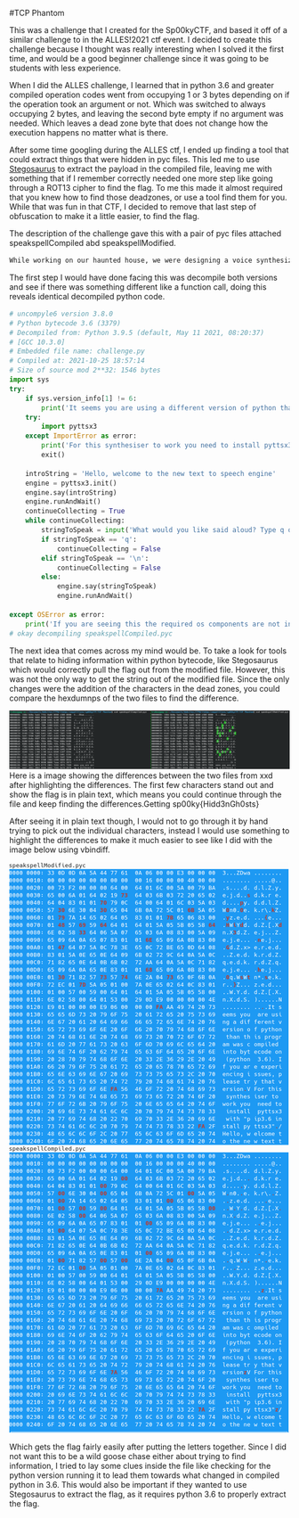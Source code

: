 #TCP Phantom

This was a challenge that I created for the Sp00kyCTF, and based it off of a similar challenge to in the ALLES!2021 ctf event. I decided to create this challenge because I thought was really interesting when I solved it the first time, and would be a good beginner challenge since it was going to be students with less experience.

When I did the ALLES challenge, I learned that in python 3.6 and greater compiled operation codes went from occupying 1 or 3 bytes depending on if the operation took an argument or not. Which was switched to always occupying 2 bytes, and leaving the second byte empty if no argument was needed. Which leaves a dead zone byte that does not change how the execution happens no matter what is there.

After some time googling during the ALLES ctf, I ended up finding a tool that could extract things that were hidden in pyc files. This led me to use [Stegosaurus](https://bitbucket.org/jherron/stegosaurus/src/master/) to extract the payload in the compiled file, leaving me with something that if I remember correctly needed one more step like going through a ROT13 cipher to find the flag. To me this made it almost required that you knew how to find those deadzones, or use a tool find them for you. While that was fun in that CTF, I decided to remove that last step of obfuscation to make it a little easier, to find the flag.

The description of the challenge gave this with a pair of pyc files attached speakspellCompiled abd speakspellModified.

```txt
While working on our haunted house, we were designing a voice synthesizer to add some raspy voices to the hallways, and for testing we shared the compiled python to save that little bit of bandwidth. However, one of our employees received what seems to be a modified version with a different hash and ran it. As far as we can tell there was no functionality changed, but we want your help in figuring out what was added to see how bad we were hacked.
```

The first step I would have done facing this was decompile both versions and see if there was something different like a function call, doing this reveals identical decompiled python code. 

```py
# uncompyle6 version 3.8.0
# Python bytecode 3.6 (3379)
# Decompiled from: Python 3.9.5 (default, May 11 2021, 08:20:37) 
# [GCC 10.3.0]
# Embedded file name: challenge.py
# Compiled at: 2021-10-25 18:57:14
# Size of source mod 2**32: 1546 bytes
import sys
try:
    if sys.version_info[1] != 6:
        print('It seems you are using a different version of python than this program was compiled into bytecode on (python 3.6). If you are experiencing issues, please try that version')
    try:
        import pyttsx3
    except ImportError as error:
        print('For this synthesiser to work you need to install pyttsx3 with "pip3.6 install pyttsx3"')
        exit()

    introString = 'Hello, welcome to the new text to speech engine'
    engine = pyttsx3.init()
    engine.say(introString)
    engine.runAndWait()
    continueCollecting = True
    while continueCollecting:
        stringToSpeak = input('What would you like said aloud? Type q or empty line to exit\n')
        if stringToSpeak == 'q':
            continueCollecting = False
        elif stringToSpeak == '\n':
            continueCollecting = False
        else:
            engine.say(stringToSpeak)
            engine.runAndWait()

except OSError as error:
    print('If you are seeing this the required os components are not installed for pyttsx3 if you are on linux try run "sudo apt update && sudo apt install espeak ffmpeg libespeak1"')
# okay decompiling speakspellCompiled.pyc
```

The next idea that comes across my mind would be. To take a look for tools that relate to hiding information within python bytecode, like Stegosaurus which would correctly pull the flag out from the modified file. However, this was not the only way to get the string out of the modified file. Since the only changes were the addition of the characters in the dead zones, you could compare the hexdumnps of the two files to find the difference.

![HexSolution](xxdOfPythonFilesColored.png)
Here is a image showing the differences between the two files from xxd after highlighting the differences. The first few characters stand out and show the flag is in plain text, which means you could continue through the file and keep finding the differences.Getting sp00ky{Hidd3nGh0sts}

After seeing it in plain text though, I would not to go through it by hand trying to pick out the individual characters, instead I would use something to highlight the differences to make it much easier to see like I did with the image below using vbindiff.

![vbindiff](vbindiffPython.png)

Which gets the flag fairly easily after putting the letters together. Since I did not want this to be a wild goose chase either about trying to find information, I tried to lay some clues inside the file like checking for the python version running it to lead them towards what changed in compiled python in 3.6. This would also be important if they wanted to use Stegosaurus to extract the flag, as it requires python 3.6 to properly extract the flag.
